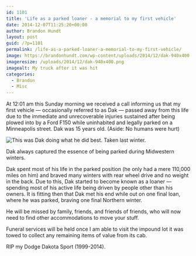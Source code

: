 ```yaml
---
id: 1101
title: 'Life as a parked loaner - a memorial to my first vehicle'
date: 2014-12-07T11:25:20+00:00
author: Brandon Hundt
layout: post
guid: /?p=1101
permalink: /life-as-a-parked-loaner-a-memorial-to-my-first-vehicle/
image: https://brandonhundt.com/wp-content/uploads/2014/12/dak-940x400.png
imageresize: /uploads/2014/12/dak-940x400.png
imagealt: My truck after it was hit
categories:
  - Brandon
  - Misc
---
```

At 12:01 am this Sunday morning we received a call informing us that my first vehicle — occasionally referred to as Dak — passed away from this life due to the immediate and unrecoverable injuries sustained after being plowed into by a Ford F150 while uninhabited and legally parked on a Minneapolis street. Dak was 15 years old. (Aside: No humans were hurt)<!--more-->

<div id="attachment_1103" class="wp-caption alignright">
  <img class="size-medium wp-image-1103" src="/wp-content/uploads/2014/12/dak-alive-300x225.jpg" alt="This was Dak doing what he did best. Taken last winter." width="300" height="225" srcset="/wp-content/uploads/2014/12/dak-alive-300x225.jpg 300w, /wp-content/uploads/2014/12/dak-alive.jpg 960w" sizes="(max-width: 300px) 100vw, 300px" />

  <p class="wp-caption-text">
    Dak always captured the essence of being parked during Midwestern winters.
  </p>
</div>

Dak spent most of his life in the parked position (he only had a mere 110,000 miles on him) and braved many winters with rear wheel drive and no weight in the back. Due to this, Dak started to become known as a loaner — spending most of his active life being driven by people other than his owners. It is fitting then that Dak met his end while out on one final loan, where he was parked, braving one final Northern winter.

He will be missed by family, friends, and friends of friends, who will now need to find other accommodations to move your stuff.

Funeral services will be held once I am able to visit the impound lot it was towed to collect any remaining items of value from its cab.

RIP my Dodge Dakota Sport (1999-2014).
